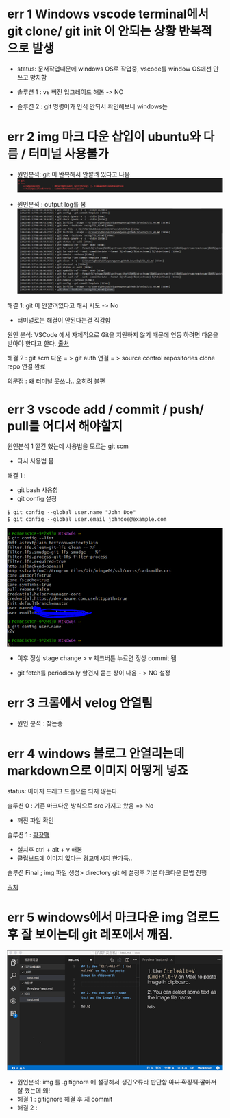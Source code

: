 # err 1 Windows vscode terminal에서 git clone/ git init 이 안되는 상황 반복적으로 발생
- status:  문서작업때문에  windows OS로 작업중, vscode를 window OS에선 안쓰고 방치함 
- 솔루션 1 : vs  버전 업그레이드 해봄 -> NO

- 솔루션 2 : git 명령어가 인식 안되서 확인해보니 windows는 


 # err 2 img 마크 다운 삽입이 ubuntu와 다름 / 터미널 사용불가
 
- 원인분석: git 이 반복해서 안깔려 있다고 나옴
![](../img/0514.PNG)


- 원인분석 : output log를 봄
![](../img/err2.PNG)

해결 1: git 이 안깔려있다고 해서 시도 -> No

- 터미널로는 해결이 안된다는걸 직감함

원인 분석: VSCode 에서 자체적으로 Git을 지원하지 않기 때문에 연동 하려면 다운을 받아야 한다고 한다. 
[출처](https://kaikaikai.tistory.com/93)

해결 2 : git scm 다운 
= > git auth 연결 
= > source control repositories clone repo 연결 완료

의문점 : 왜 터미널 못쓰냐.. 오히려 불편 



# err 3 vscode  add / commit / push/ pull를 어디서 해야할지

원인분석 1 깔긴 했는데 사용법을 모르는 git scm 
- 다시 사용법 봄

해결 1 : 
 - git bash 사용함
- git config 설정 

```
$ git config --global user.name "John Doe"
$ git config --global user.email johndoe@example.com
```       
![](../img/0514-1.PNG)

- 이후 정상 stage change > v 체크버튼 누르면 정상 commit 됌

- git fetch를 periodically 할건지 묻는 창이 나옴 - > NO 설정




# err 3 크롬에서 velog 안열림 

- 원인 분석 : 찾는중

# err 4 windows 블로그 안열리는데 markdown으로 이미지 어떻게 넣죠
status: 이미지 드래그 드롭으론 되지 않는다.

솔루션 0 : 기존 마크다운 방식으로 src 가지고 왔음 => No
  -  깨진 파일 확인

솔루션 1  : [확장팩](https://marketplace.visualstudio.com/items?itemName=mushan.vscode-paste-image) 
- 설치후 ctrl + alt + v 해봄 
- 클립보드에 이미지 없다는 경고메시지 한가득..

솔루션 Final ; 
     img 파일 생성> directory git 에 설정후 기본 마크다운 문법 진행 

[출처](https://blog.naver.com/PostView.naver?blogId=chandong83&logNo=220812226888&parentCategoryNo=&categoryNo=80&viewDate=&isShowPopularPosts=true&from=search)
# err 5 windows에서 마크다운 img 업로드 후 잘 보이는데  git 레포에서 깨짐.


![](../img/2022-05-14-00-03-07.png)
- 원인분석: img 를 .gitignore 에 설정해서 생긴오류라 판단함
~~아니 확장팩 깔아서 잘 했는데 왜!~~
- 해결 1 : gitignore 해결 후 재 commit 
- 해결 2 : 

